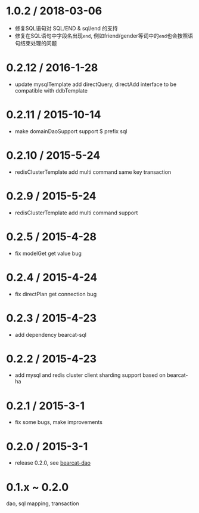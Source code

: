 1.0.2 / 2018-03-06
==================
* 修复SQL语句对 SQL/END & sql/end 的支持
* 修复在SQL语句中字段名出现`end`, 例如friend/gender等词中的`end`也会按照语句结束处理的问题

0.2.12 / 2016-1-28
==================
* update mysqlTemplate add directQuery, directAdd interface to be compatible with ddbTemplate

0.2.11 / 2015-10-14
==================
* make domainDaoSupport support $ prefix sql

0.2.10 / 2015-5-24
==================
* redisClusterTemplate add multi command same key transaction

0.2.9 / 2015-5-24
==================
* redisClusterTemplate add multi command support

0.2.5 / 2015-4-28
==================
* fix modelGet get value bug

0.2.4 / 2015-4-24
==================
* fix directPlan get connection bug

0.2.3 / 2015-4-23
==================
* add dependency bearcat-sql

0.2.2 / 2015-4-23
==================
* add mysql and redis cluster client sharding support based on bearcat-ha 

0.2.1 / 2015-3-1
==================
* fix some bugs, make improvements

0.2.0 / 2015-3-1
==================
* release 0.2.0, see [bearcat-dao](http://bearcatjs.org/topic/dao.html)

0.1.x ~ 0.2.0 
================
dao, sql mapping, transaction